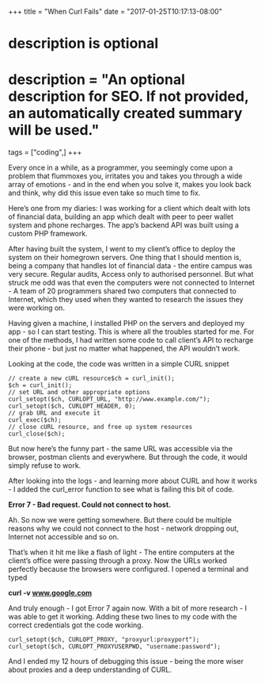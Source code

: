 +++
title = "When Curl Fails"
date = "2017-01-25T10:17:13-08:00"

#
# description is optional
#
# description = "An optional description for SEO. If not provided, an automatically created summary will be used."

tags = ["coding",]
+++

Every once in a while, as a programmer, you seemingly come upon a problem that flummoxes you, irritates you and takes you through a wide array of emotions - and in the end when you solve it, makes you look back and think, why did this issue even take so much time to fix.

Here’s one from my diaries: I was working for a client which dealt with lots of financial data, building an app which dealt with peer to peer wallet system and phone recharges. The app’s backend API was built using a custom PHP framework.

After having built the system, I went to my client’s office to deploy the system on their homegrown servers. One thing that I should mention is, being a company that handles lot of financial data - the entire campus was very secure. Regular audits, Access only to authorised personnel. But what struck me odd was that even the computers were not connected to Internet - A team of 20 programmers shared two computers that connected to Internet, which they used when they wanted to research the issues they were working on.

Having given a machine, I installed PHP on the servers and deployed my app - so I can start testing. This is where all the troubles started for me. For one of the methods, I had written some code to call client’s API to recharge their phone - but just no matter what happened, the API wouldn’t work.

Looking at the code, the code was written in a simple CURL snippet

    // create a new cURL resource$ch = curl_init();
    $ch = curl_init();
    // set URL and other appropriate options
    curl_setopt($ch, CURLOPT_URL, "http://www.example.com/");
    curl_setopt($ch, CURLOPT_HEADER, 0);
    // grab URL and execute it
    curl_exec($ch);
    // close cURL resource, and free up system resources
    curl_close($ch);
    

But now here’s the funny part - the same URL was accessible via the browser, postman clients and everywhere. But through the code, it would simply refuse to work.

After looking into the logs - and learning more about CURL and how it works - I added the curl\_error function to see what is failing this bit of code.

**Error 7 - Bad request. Could not connect to host.**

Ah. So now we were getting somewhere. But there could be multiple reasons why we could not connect to the host - network dropping out, Internet not accessible and so on.

That’s when it hit me like a flash of light - The entire computers at the client’s office were passing through a proxy. Now the URLs worked perfectly because the browsers were configured. I opened a terminal and typed

**curl -v www.google.com**

And truly enough - I got Error 7 again now. With a bit of more research - I was able to get it working. Adding these two lines to my code with the correct credentials got the code working.

    curl_setopt($ch, CURLOPT_PROXY, "proxyurl:proxyport");
    curl_setopt($ch, CURLOPT_PROXYUSERPWD, "username:password");
    

And I ended my 12 hours of debugging this issue - being the more wiser about proxies and a deep understanding of CURL.
